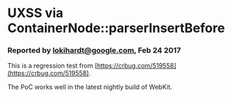 # UXSS via ContainerNode::parserInsertBefore

### Reported by lokihardt@google.com, Feb 24 2017

This is a regression test from [https://crbug.com/519558](https://crbug.com/519558).

The PoC works well in the latest nightly build of WebKit.
